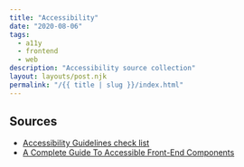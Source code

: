 ```yaml
---
title: "Accessibility"
date: "2020-08-06"
tags:
  - a11y
  - frontend
  - web
description: "Accessibility source collection"
layout: layouts/post.njk
permalink: "/{{ title | slug }}/index.html"
---
```


## Sources

- [Accessibility Guidelines check list](http://accessibility.voxmedia.com/)
- [A Complete Guide To Accessible Front-End Components](https://www.smashingmagazine.com/2021/03/complete-guide-accessible-front-end-components/)
